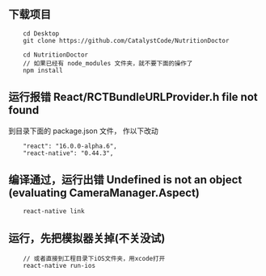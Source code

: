  ## 下载项目
```
    cd Desktop
    git clone https://github.com/CatalystCode/NutritionDoctor

    cd NutritionDoctor
    // 如果已经有 node_modules 文件夹，就不要下面的操作了
    npm install
```
## 运行报错 React/RCTBundleURLProvider.h file not found
到目录下面的 package.json 文件， 作以下改动
```
    "react": "16.0.0-alpha.6",
    "react-native": "0.44.3",
```

## 编译通过，运行出错 Undefined is not an object (evaluating CameraManager.Aspect) 
```
    react-native link
```

## 运行，先把模拟器关掉(不关没试)
```
    // 或者直接到工程目录下iOS文件夹，用xcode打开
    react-native run-ios
```